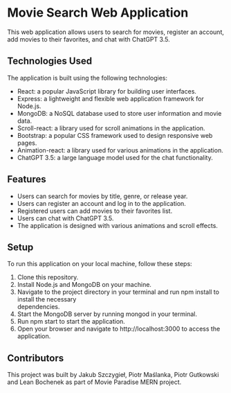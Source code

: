 # Movie Search Web Application

This web application allows users to search for movies, register an account, add movies to their favorites, and chat with ChatGPT 3.5.

## Technologies Used

The application is built using the following technologies:

 - React: a popular JavaScript library for building user interfaces.
 - Express: a lightweight and flexible web application framework for Node.js.
 - MongoDB: a NoSQL database used to store user information and movie data.
 - Scroll-react: a library used for scroll animations in the application.
 - Bootstrap: a popular CSS framework used to design responsive web pages.
 - Animation-react: a library used for various animations in the application.
 - ChatGPT 3.5: a large language model used for the chat functionality.

## Features

 - Users can search for movies by title, genre, or release year.
 - Users can register an account and log in to the application.
 - Registered users can add movies to their favorites list.
 - Users can chat with ChatGPT 3.5.
 - The application is designed with various animations and scroll effects.

## Setup

To run this application on your local machine, follow these steps:

1. Clone this repository.
2. Install Node.js and MongoDB on your machine.
3. Navigate to the project directory in your terminal and run npm install to install the necessary  
    dependencies.
4. Start the MongoDB server by running mongod in your terminal.
5. Run npm start to start the application.
6. Open your browser and navigate to http://localhost:3000 to access the application.

## Contributors

This project was built by Jakub Szczygieł, Piotr Maślanka, Piotr Gutkowski and Lean Bochenek as part of Movie Paradise MERN project.
